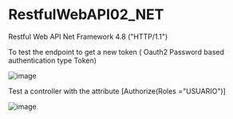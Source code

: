 # RestfulWebAPI02_NET
Restful Web API Net Framework 4.8 ("HTTP/1.1")

To test the endpoint to get a new token ( Oauth2 Password based authentication type Token) 

![image](https://github.com/RaulArmasBenavides/RestfulWebAPI02_NET/assets/20383126/a3def4b5-dfec-4490-99aa-6b4cc23e4887)

Test a controller with the attribute [Authorize(Roles ="USUARIO")]

![image](https://github.com/RaulArmasBenavides/RestfulWebAPI02_NET/assets/20383126/9be4691d-0c4d-49b1-a61b-1bc43580908d)
